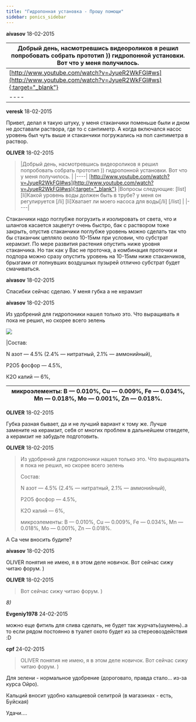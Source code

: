 ```yaml
---
title: "Гидропонная установка - Прошу помощи"
sidebar: ponics_sidebar
---
```


**aivasov** 18-02-2015

|Добрый день, насмотревшись видеороликов я решил попробовать собрать прототип )) гидропонной установки. Вот что у меня получилось. |
|----|
 [http://www.youtube.com/watch?v=JyueR2WkFGI#ws](http://www.youtube.com/watch?v=JyueR2WkFGI#ws){:target="_blank"} |Вопросы следующие: [list] [li]Какой уровень воды должен быть в трубе? у меня он регулируется [/li] [li]Хватает ли моего насоса для воды[/li] [/list] |
|----|



**veresk** 18-02-2015

Привет, делал я такую штуку, у меня стаканчики поменьше были и дном не доставали раствора, где то с сантиметр. А когда включался насос уровень был чуть выше и стаканчики погружались на пол сантиметра в раствор.


**OLIVER** 18-02-2015

> |Добрый день, насмотревшись видеороликов я решил попробовать собрать прототип )) гидропонной установки. Вот что у меня получилось. |
|----|
 [http://www.youtube.com/watch?v=JyueR2WkFGI#ws](http://www.youtube.com/watch?v=JyueR2WkFGI#ws){:target="_blank"} |Вопросы следующие: [list] [li]Какой уровень воды должен быть в трубе? у меня он регулируется [/li] [li]Хватает ли моего насоса для воды[/li] [/list] |
|----|

Стаканчики надо поглубже погрузить и изолировать от света, что и шлангов касается зацветут очень быстро, бак с раствором тоже закрыть, опустив стаканчики поглубже уровень можно сделать так что бы стаканчик цепляло около 10-15мм при условии, что субстрат керамзит. По мере развития растения опустить ниже уровня стаканчика. Но так как у Вас не проточка, а комбинация проточки и подпора можно сразу опустить уровень на 10-15мм ниже стаканчиков, брызгами от лопнувших воздушных пузырей отлично субстрат будет смачиваться. 


**aivasov** 18-02-2015

Спасибки сейчас сделаю. У меня губка а не керамзит


**aivasov** 18-02-2015

Из удобрений для гидропоники нашел только это. Что выращивать я пока не решил, но скорее всего зелень

![](http://iplants.ru/images/hydroponics3-2.jpg)

|Состав:

N азот — 4.5% (2.4% — нитратный, 2.1% — аммонийный), 

Р2О5 фосфор — 4.5%, 

К2О калий — 6%, 

микроэлементы: В — 0.010%, Сu — 0.009%, Fe — 0.034%, Mn — 0.018%, Мо — 0.001%, Zn — 0.018%.|
|----|



**OLIVER** 18-02-2015

Губка разная бывает, да и не лучший вариант к тому же. Лучше замените на керамзит, себя от многих проблем в дальнейшем отведете, а керамзит не забудьте подготовить. 


**OLIVER** 18-02-2015

> Из удобрений для гидропоники нашел только это. Что выращивать я пока не решил, но скорее всего зелень
> 
> Состав:
> 
> N азот — 4.5% (2.4% — нитратный, 2.1% — аммонийный), 
> 
> Р2О5 фосфор — 4.5%, 
> 
> К2О калий — 6%, 
> 
> микроэлементы: В — 0.010%, Сu — 0.009%, Fe — 0.034%, Mn — 0.018%, Мо — 0.001%, Zn — 0.018%.

А Ca чем вносить будите?


**aivasov** 18-02-2015

OLIVER понятия не имею, я в этом деле новичок. Вот сейчас сижу читаю форум. )


**OLIVER** 18-02-2015

> Вот сейчас сижу читаю форум. )

*8)*


**Evgeniy1978** 24-02-2015

можно еще фитиль для слива сделать, не будет так журчать(шумень)..а то если рядом постоянно в туалет охото будет из за стереовоздействия :D


**cpf** 24-02-2015

> OLIVER понятия не имею, я в этом деле новичок. Вот сейчас сижу читаю форум. )

Для зелени - нормальное удобрение (дороговато, правда стало... из-за курса Ойро).

Кальций вносит удобно кальциевой селитрой (в магазинах - есть, Буйская)

Удачи....


